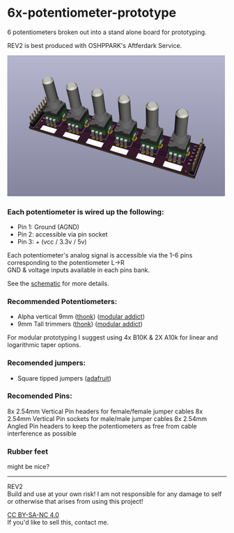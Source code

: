 # 6x-potentiometer-prototype
6 potentiometers broken out into a stand alone board for prototyping.

REV2 is best produced with OSHPPARK's Aftferdark Service.

<img src="ss1.png" width="500px">

### Each potentiometer is wired up the following:
+ Pin 1: Ground (AGND)
+ Pin 2: accessible via pin socket
+ Pin 3: + (vcc / 3.3v / 5v)

Each potentiometer's analog signal is accessible via the 1-6 pins corresponding to the potentiometer L->R     
GND & voltage inputs available in each pins bank. 

See the [schematic](schematic.pdf) for more details.

### Recommended Potentiometers:
+ Alpha vertical 9mm ([thonk](https://www.thonk.co.uk/shop/alpha-9mm-pots-dshaft/)) ([modular addict](https://modularaddict.com/parts/potentiometers-3/9mm-dshaft-vertical-potentiometers))
+ 9mm Tall trimmers ([thonk](https://www.thonk.co.uk/product-category/parts/pot/9mm/9mm-trimmer-pots/)) ([modular addict](https://modularaddict.com/parts/potentiometers-3/9mm-tall-trimmer-potentiometers))

For modular prototyping I suggest using 4x B10K & 2X A10k for linear and logarithmic taper options.

### Recomended jumpers:
+ Square tipped jumpers ([adafruit](https://www.adafruit.com/product/1957))

### Recomended Pins:
8x 2.54mm Vertical Pin headers for female/female jumper cables 
8x 2.54mm Vertical Pin sockets for male/male jumper cables
8x 2.54mm Angled Pin headers to keep the potentiometers as free from cable interference as possible

### Rubber feet
might be nice?

---
REV2   
Build and use at your own risk! I am not responsible for any damage to self or otherwise that arises from using this project!

[CC BY-SA-NC 4.0](https://creativecommons.org/licenses/by-nc-sa/4.0/)     
If you'd like to sell this, contact me.

